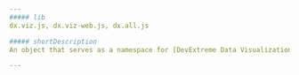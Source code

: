 ```yaml
---
##### lib
dx.viz.js, dx.viz-web.js, dx.all.js

##### shortDescription
An object that serves as a namespace for [DevExtreme Data Visualization Widgets](/api-reference/20%20Data%20Visualization%20Widgets/10%20dxChart '/Documentation/ApiReference/Data_Visualization_Widgets/').

---
```

